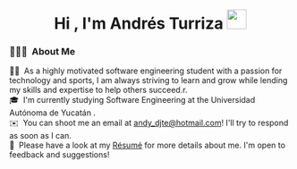 <h1 align="center"><b>Hi , I'm Andrés Turriza </b><img src="https://media.giphy.com/media/hvRJCLFzcasrR4ia7z/giphy.gif" width="35"></h1>

### 👨🏻‍💻 &nbsp;About Me

👨‍💻 &nbsp;As a highly motivated software engineering student with a passion for technology and sports, I am always striving to learn and grow while lending my skills and expertise to help others succeed.r.\
🎓 &nbsp;I'm currently studying Software Engineering at the Universidad Autónoma de Yucatán .\
✉️ &nbsp;You can shoot me an email at andy_djte@hotmail.com! I'll try to respond as soon as I can.\
📄 &nbsp;Please have a look at my [Résumé](https://1drv.ms/b/s!AndFIVNu5qUNkAlBA6FTmm4NO5JF?e=t6JRUU) for more details about me. I'm open to feedback and suggestions!




